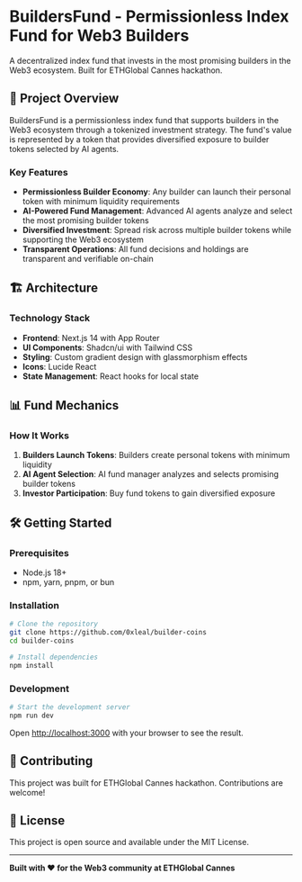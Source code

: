 # BuildersFund - Permissionless Index Fund for Web3 Builders

A decentralized index fund that invests in the most promising builders in the Web3 ecosystem. Built for ETHGlobal Cannes hackathon.

## 🚀 Project Overview

BuildersFund is a permissionless index fund that supports builders in the Web3 ecosystem through a tokenized investment strategy. The fund's value is represented by a token that provides diversified exposure to builder tokens selected by AI agents.

### Key Features

- **Permissionless Builder Economy**: Any builder can launch their personal token with minimum liquidity requirements
- **AI-Powered Fund Management**: Advanced AI agents analyze and select the most promising builder tokens
- **Diversified Investment**: Spread risk across multiple builder tokens while supporting the Web3 ecosystem
- **Transparent Operations**: All fund decisions and holdings are transparent and verifiable on-chain

## 🏗️ Architecture

### Technology Stack

- **Frontend**: Next.js 14 with App Router
- **UI Components**: Shadcn/ui with Tailwind CSS
- **Styling**: Custom gradient design with glassmorphism effects
- **Icons**: Lucide React
- **State Management**: React hooks for local state

## 📊 Fund Mechanics

### How It Works

1. **Builders Launch Tokens**: Builders create personal tokens with minimum liquidity
2. **AI Agent Selection**: AI fund manager analyzes and selects promising builder tokens
3. **Investor Participation**: Buy fund tokens to gain diversified exposure

## 🛠️ Getting Started

### Prerequisites

- Node.js 18+
- npm, yarn, pnpm, or bun

### Installation

```bash
# Clone the repository
git clone https://github.com/0xleal/builder-coins
cd builder-coins

# Install dependencies
npm install
```

### Development

```bash
# Start the development server
npm run dev

```

Open [http://localhost:3000](http://localhost:3000) with your browser to see the result.

## 🤝 Contributing

This project was built for ETHGlobal Cannes hackathon. Contributions are welcome!

## 📄 License

This project is open source and available under the MIT License.

---

**Built with ❤️ for the Web3 community at ETHGlobal Cannes**
